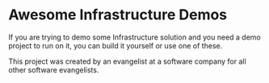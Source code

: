 # Awesome Infrastructure Demos
If you are trying to demo some Infrastructure solution and you need a demo project to run on it, you can build it yourself or use one of these.

This project was created by an evangelist at a software company for all other software evangelists.
